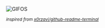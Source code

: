 <div align="justify">
<picture>
    <source media="(prefers-color-scheme: dark)" srcset="https://i.ibb.co/YZPHGdN/output-gif.gif">
    <source media="(prefers-color-scheme: light)" srcset="https://i.ibb.co/YZPHGdN/output-gif.gif">
    <img alt="GIFOS" src="https://i.ibb.co/YZPHGdN/output-gif.gif">
</picture>

<sub><i>inspired from [x0rzavi/github-readme-terminal](https://github.com/x0rzavi/github-readme-terminal)</i></sub>

</div>

<!-- Image deletion URL: https://ibb.co/RyYRW6g/cca5ee063bccdda7bfcbd34ed41022f6 -->